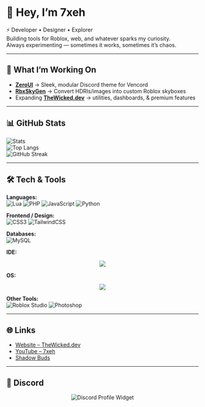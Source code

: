 # 👋 Hey, I’m 7xeh

⚡ Developer • Designer • Explorer  
Building tools for Roblox, web, and whatever sparks my curiosity.  
Always experimenting — sometimes it works, sometimes it’s chaos.  

---

## 🚀 What I’m Working On
- **[ZeroUI](https://github.com/7xeh/ZeroUI)** → Sleek, modular Discord theme for Vencord  
- **[RbxSkyGen](https://github.com/7xeh/RbxSkyGen)** → Convert HDRIs/images into custom Roblox skyboxes  
- Expanding **[TheWicked.dev](https://thewicked.dev)** → utilities, dashboards, & premium features  

---

## 📊 GitHub Stats
![Stats](https://github-readme-stats.vercel.app/api?username=7xeh&show_icons=true&theme=radical&hide_border=true)  
![Top Langs](https://github-readme-stats.vercel.app/api/top-langs/?username=7xeh&layout=compact&theme=radical&hide_border=true)  
![GitHub Streak](https://streak-stats.demolab.com?user=7xeh&theme=radical&hide_border=true)

---

## 🛠️ Tech & Tools

**Languages:**  
![Lua](https://img.shields.io/badge/Lua-2C2D72?style=for-the-badge&logo=lua&logoColor=white)
![PHP](https://img.shields.io/badge/PHP-777BB4?style=for-the-badge&logo=php&logoColor=white)
![JavaScript](https://img.shields.io/badge/JavaScript-323330?style=for-the-badge&logo=javascript&logoColor=F7DF1E)
![Python](https://img.shields.io/badge/Python-14354C?style=for-the-badge&logo=python&logoColor=yellow)

**Frontend / Design:**  
![CSS3](https://img.shields.io/badge/CSS3-1572B6?style=for-the-badge&logo=css3&logoColor=white)
![TailwindCSS](https://img.shields.io/badge/Tailwind_CSS-38B2AC?style=for-the-badge&logo=tailwind-css&logoColor=white)

**Databases:**  
![MySQL](https://img.shields.io/badge/MySQL-005C84?style=for-the-badge&logo=mysql&logoColor=white)

**IDE:**  
<p align="center">
  <a href="https://code.visualstudio.com/">
    <img src="https://go-skill-icons.vercel.app/api/icons?i=vscode&theme=dark" />
  </a>
</p>

**OS:**  
<p align="center">
  <a>
    <img src="https://go-skill-icons.vercel.app/api/icons?i=windows&theme=dark" />
  </a>
</p>

**Other Tools:**  
![Roblox Studio](https://img.shields.io/badge/Roblox_Studio-00A2FF?style=for-the-badge&logo=roblox&logoColor=white)
![Photoshop](https://img.shields.io/badge/Photoshop-31A8FF?style=for-the-badge&logo=adobephotoshop&logoColor=white)

---

## 🌐 Links
- [Website – TheWicked.dev](https://thewicked.dev)  
- [YouTube – 7xeh](https://youtube.com/@7xeh)  
- [Shadow Buds](https://youtube.com/@ShadowBuds)  

---

## 💬 Discord
<p align="center">
  <img src="https://discord.c99.nl/widget/theme-3/785035260852830219.png" alt="Discord Profile Widget"/>
</p>
